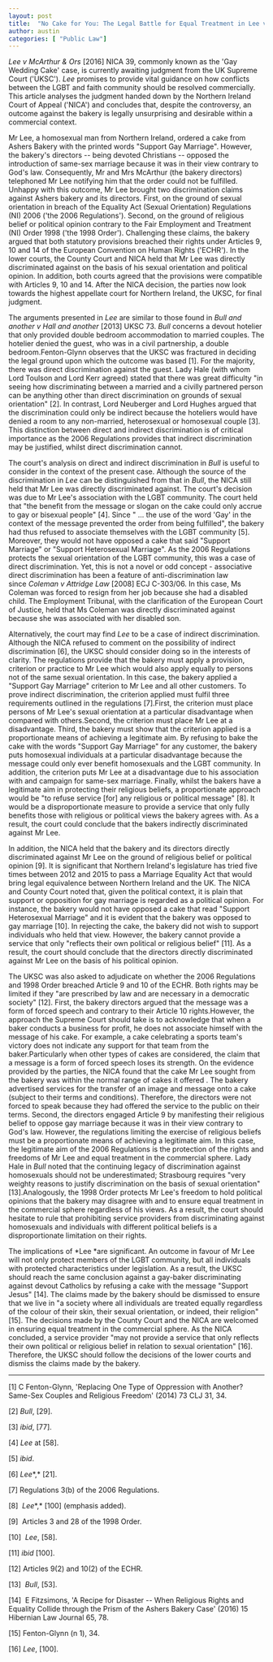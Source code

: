 ```yaml
---
layout: post
title:  "No Cake for You: The Legal Battle for Equal Treatment in Lee v McArthur & Ors"
author: austin
categories: [ "Public Law"]
---
```


*Lee v McArthur & Ors* [2016] NICA 39, commonly known as the 'Gay Wedding Cake' case, is currently awaiting judgment from the UK Supreme Court ('UKSC'). *Lee* promises to provide vital guidance on how conflicts between the LGBT and faith community should be resolved commercially. This article analyses the judgment handed down by the Northern Ireland Court of Appeal ('NICA') and concludes that, despite the controversy, an outcome against the bakery is legally unsurprising and desirable within a commercial context.

Mr Lee, a homosexual man from Northern Ireland, ordered a cake from Ashers Bakery with the printed words "Support Gay Marriage". However, the bakery's directors -- being devoted Christians -- opposed the introduction of same-sex marriage because it was in their view contrary to God's law. Consequently, Mr and Mrs McArthur (the bakery directors) telephoned Mr Lee notifying him that the order could not be fulfilled. Unhappy with this outcome, Mr Lee brought two discrimination claims against Ashers bakery and its directors. First, on the ground of sexual orientation in breach of the Equality Act (Sexual Orientation) Regulations (NI) 2006 ('the 2006 Regulations'). Second, on the ground of religious belief or political opinion contrary to the Fair Employment and Treatment (NI) Order 1998 ('the 1998 Order'). Challenging these claims, the bakery argued that both statutory provisions breached their rights under Articles 9, 10 and 14 of the European Convention on Human Rights ('ECHR'). In the lower courts, the County Court and NICA held that Mr Lee was directly discriminated against on the basis of his sexual orientation and political opinion. In addition, both courts agreed that the provisions were compatible with Articles 9, 10 and 14. After the NICA decision, the parties now look towards the highest appellate court for Northern Ireland, the UKSC, for final judgment.

The arguments presented in *Lee* are similar to those found in *Bull and another v Hall and another* [2013] UKSC 73. *Bull* concerns a devout hotelier that only provided double bedroom accommodation to married couples. The hotelier denied the guest, who was in a civil partnership, a double bedroom.Fenton-Glynn observes that the UKSC was fractured in deciding the legal ground upon which the outcome was based [1]. For the majority, there was direct discrimination against the guest. Lady Hale (with whom Lord Toulson and Lord Kerr agreed) stated that there was great difficulty "in seeing how discriminating between a married and a civilly partnered person can be anything other than direct discrimination on grounds of sexual orientation" [2]. In contrast, Lord Neuberger and Lord Hughes argued that the discrimination could only be indirect because the hoteliers would have denied a room to any non-married, heterosexual or homosexual couple [3]. This distinction between direct and indirect discrimination is of critical importance as the 2006 Regulations provides that indirect discrimination may be justified, whilst direct discrimination cannot.

The court's analysis on direct and indirect discrimination in *Bull* is useful to consider in the context of the present case. Although the source of the discrimination in *Lee* can be distinguished from that in *Bull*, the NICA still held that Mr Lee was directly discriminated against. The court's decision was due to Mr Lee's association with the LGBT community. The court held that "the benefit from the message or slogan on the cake could only accrue to gay or bisexual people" [4]. Since " ... the use of the word 'Gay' in the context of the message prevented the order from being fulfilled", the bakery had thus refused to associate themselves with the LGBT community [5]. Moreover, they would not have opposed a cake that said "Support Marriage" or "Support Heterosexual Marriage". As the 2006 Regulations protects the sexual orientation of the LGBT community, this was a case of direct discrimination. Yet, this is not a novel or odd concept - associative direct discrimination has been a feature of anti-discrimination law since *Coleman v Attridge Law* [2008] ECJ C-303/06. In this case, Ms Coleman was forced to resign from her job because she had a disabled child. The Employment Tribunal, with the clarification of the European Court of Justice, held that Ms Coleman was directly discriminated against because she was associated with her disabled son.

Alternatively, the court may find *Lee* to be a case of indirect discrimination. Although the NICA refused to comment on the possibility of indirect discrimination [6], the UKSC should consider doing so in the interests of clarity. The regulations provide that the bakery must apply a provision, criterion or practice to Mr Lee which would also apply equally to persons not of the same sexual orientation. In this case, the bakery applied a "Support Gay Marriage" criterion to Mr Lee and all other customers. To prove indirect discrimination, the criterion applied must fulfil three requirements outlined in the regulations [7].First, the criterion must place persons of Mr Lee's sexual orientation at a particular disadvantage when compared with others.Second, the criterion must place Mr Lee at a disadvantage. Third, the bakery must show that the criterion applied is a proportionate means of achieving a legitimate aim. By refusing to bake the cake with the words "Support Gay Marriage" for any customer, the bakery puts homosexual individuals at a particular disadvantage because the message could only ever benefit homosexuals and the LGBT community. In addition, the criterion puts Mr Lee at a disadvantage due to his association with and campaign for same-sex marriage. Finally, whilst the bakers have a legitimate aim in protecting their religious beliefs, a proportionate approach would be "to refuse service [for] any religious or political message" [8]. It would be a disproportionate measure to provide a service that only fully benefits those with religious or political views the bakery agrees with. As a result, the court could conclude that the bakers indirectly discriminated against Mr Lee.

In addition, the NICA held that the bakery and its directors directly discriminated against Mr Lee on the ground of religious belief or political opinion [9]. It is significant that Northern Ireland's legislature has tried five times between 2012 and 2015 to pass a Marriage Equality Act that would bring legal equivalence between Northern Ireland and the UK. The NICA and County Court noted that, given the political context, it is plain that support or opposition for gay marriage is regarded as a political opinion. For instance, the bakery would not have opposed a cake that read "Support Heterosexual Marriage" and it is evident that the bakery was opposed to gay marriage [10]. In rejecting the cake, the bakery did not wish to support individuals who held that view. However, the bakery cannot provide a service that only "reflects their own political or religious belief" [11]. As a result, the court should conclude that the directors directly discriminated against Mr Lee on the basis of his political opinion.

The UKSC was also asked to adjudicate on whether the 2006 Regulations and 1998 Order breached Article 9 and 10 of the ECHR. Both rights may be limited if they "are prescribed by law and are necessary in a democratic society" [12]. First, the bakery directors argued that the message was a form of forced speech and contrary to their Article 10 rights.However, the approach the Supreme Court should take is to acknowledge that when a baker conducts a business for profit, he does not associate himself with the message of his cake. For example, a cake celebrating a sports team's victory does not indicate any support for that team from the baker.Particularly when other types of cakes are considered, the claim that a message is a form of forced speech loses its strength. On the evidence provided by the parties, the NICA found that the cake Mr Lee sought from the bakery was within the normal range of cakes it offered . The bakery advertised services for the transfer of an image and message onto a cake (subject to their terms and conditions). Therefore, the directors were not forced to speak because they had offered the service to the public on their terms. Second, the directors engaged Article 9 by manifesting their religious belief to oppose gay marriage because it was in their view contrary to God's law. However, the regulations limiting the exercise of religious beliefs must be a proportionate means of achieving a legitimate aim. In this case, the legitimate aim of the 2006 Regulations is the protection of the rights and freedoms of Mr Lee and equal treatment in the commercial sphere. Lady Hale in *Bull* noted that the continuing legacy of discrimination against homosexuals should not be underestimated; Strasbourg requires "very weighty reasons to justify discrimination on the basis of sexual orientation" [13].Analogously, the 1998 Order protects Mr Lee's freedom to hold political opinions that the bakery may disagree with and to ensure equal treatment in the commercial sphere regardless of his views. As a result, the court should hesitate to rule that prohibiting service providers from discriminating against homosexuals and individuals with different political beliefs is a disproportionate limitation on their rights.

The implications of *Lee *are significant. An outcome in favour of Mr Lee will not only protect members of the LGBT community, but all individuals with protected characteristics under legislation. As a result, the UKSC should reach the same conclusion against a gay-baker discriminating against devout Catholics by refusing a cake with the message "Support Jesus" [14]. The claims made by the bakery should be dismissed to ensure that we live in "a society where all individuals are treated equally regardless of the colour of their skin, their sexual orientation, or indeed, their religion" [15]. The decisions made by the County Court and the NICA are welcomed in ensuring equal treatment in the commercial sphere. As the NICA concluded, a service provider "may not provide a service that only reflects their own political or religious belief in relation to sexual orientation" [16]. Therefore, the UKSC should follow the decisions of the lower courts and dismiss the claims made by the bakery.

--------------------------

[1] C Fenton-Glynn, 'Replacing One Type of Oppression with Another? Same-Sex Couples and Religious Freedom' (2014) 73 CLJ 31, 34.

[2] *Bull*, [29].

[3] *ibid*, [77].

[4] *Lee* at [58].

[5] *ibid*.

[6] *Lee**,* [21].

[7] Regulations 3(b) of the 2006 Regulations.

[8]  *Lee**,* [100] (emphasis added).

[9]  Articles 3 and 28 of the 1998 Order.

[10]  *Lee*, [58].

[11] *ibid* [100].

[12] Articles 9(2) and 10(2) of the ECHR.

[13]  *Bull*, [53].

[14]  E Fitzsimons, 'A Recipe for Disaster -- When Religious Rights and Equality Collide through the Prism of the Ashers Bakery Case' (2016) 15 Hibernian Law Journal 65, 78.

[15] Fenton-Glynn (n 1), 34.

[16] *Lee*, [100].

